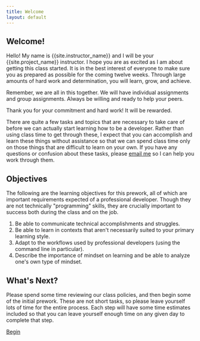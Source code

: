 ```yaml
---
title: Welcome
layout: default
---
```


## Welcome!

Hello! My name is {{site.instructor_name}} and I will be your {{site.project_name}} instructor.  I hope you are as excited as I am about getting this class started. It is in the best interest of everyone to make sure you as prepared as possible for the coming twelve weeks. Through large amounts of hard work and determination, you will learn, grow, and achieve.

Remember, we are all in this together. We will have individual assignments and group assignments. Always be willing and ready to help your peers.

Thank you for your commitment and hard work! It will be rewarded.

There are quite a few tasks and topics that are necessary to take care of before we can actually start learning how to be a developer. Rather than using class time to get through these, I expect that you can accomplish and learn these things without assistance so that we can spend class time only on those things that are difficult to learn on your own. If you have any questions or confusion about these tasks, please [email me](mailto:{{site.instructor_email}}) so I can help you work through them.

## Objectives

The following are the learning objectives for this prework, all of which are important requirements expected of a professional developer. Though they are not technically "programming" skills, they are crucially important to success both during the class and on the job.

1. Be able to communicate technical accomplishments and struggles.
2. Be able to learn in contexts that aren't necessarily suited to your primary learning style.
3. Adapt to the workflows used by professional developers (using the command line in particular).
4. Describe the importance of mindset on learning and be able to analyze one's own type of mindset.

## What's Next?

Please spend some time reviewing our class policies, and then begin some of the initial prework. These are not short tasks, so please leave yourself lots of time for the entire process. Each step will have some time estimates included so that you can leave yourself enough time on any given day to complete that step.

<div class='cta'>
  <a href='{{site.baseUrl}}homework.html' class='btn'>Begin</a>
</div>
